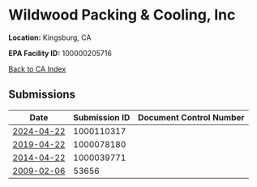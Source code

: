 # Wildwood Packing & Cooling, Inc

**Location:** Kingsburg, CA

**EPA Facility ID:** 100000205716

[Back to CA Index](../../index.md)

## Submissions

| Date | Submission ID | Document Control Number |
|------|--------------|-------------------------|
| [2024-04-22](submissions/1000110317.md) | 1000110317 |  |
| [2019-04-22](submissions/1000078180.md) | 1000078180 |  |
| [2014-04-22](submissions/1000039771.md) | 1000039771 |  |
| [2009-02-06](submissions/53656.md) | 53656 |  |
